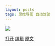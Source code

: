 ```yaml
---
layout: posts
tags: 思维导图 自动驾驶
---
```



![](http://assets.processon.com/chart_image/5f63e6c55653bb28eb4513f6.png)

[打开](https://www.processon.com/view/link/603d8b106376896973c984fc) [编辑](https://www.processon.com/mindmap/5f63e6c55653bb28eb4513f3) [原文](https://mp.weixin.qq.com/s/EiLHjCbCbhEq3g_FJ-P7qw)